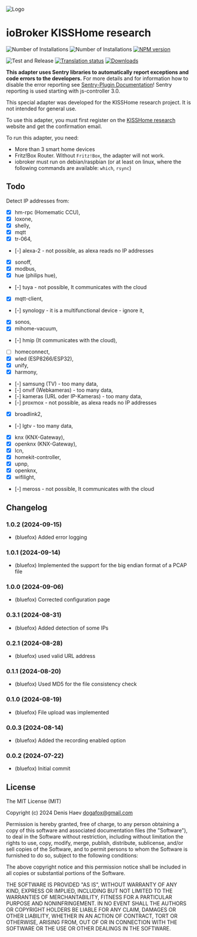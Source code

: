![Logo](admin/kisshome-research.png)

# ioBroker KISSHome research

![Number of Installations](http://iobroker.live/badges/kisshome-research-installed.svg)
![Number of Installations](http://iobroker.live/badges/kisshome-research-stable.svg)
[![NPM version](http://img.shields.io/npm/v/iobroker.kisshome-research.svg)](https://www.npmjs.com/package/iobroker.kisshome-research)

![Test and Release](https://github.com/ioBroker/ioBroker.kisshome-research/workflows/Test%20and%20Release/badge.svg)
[![Translation status](https://weblate.iobroker.net/widgets/adapters/-/kisshome-research/svg-badge.svg)](https://weblate.iobroker.net/engage/adapters/?utm_source=widget)
[![Downloads](https://img.shields.io/npm/dm/iobroker.kisshome-research.svg)](https://www.npmjs.com/package/iobroker.kisshome-research)

**This adapter uses Sentry libraries to automatically report exceptions and code errors to the developers.** For more details and for information how to disable the error reporting see [Sentry-Plugin Documentation](https://github.com/ioBroker/plugin-sentry#plugin-sentry)! Sentry reporting is used starting with js-controller 3.0.

This special adapter was developed for the KISSHome research project. It is not intended for general use.

To use this adapter, you must first register on the [KISSHome research](https://kisshome-feldversuch.if-is.net) website and get the confirmation email.

To run this adapter, you need:

-   More than 3 smart home devices
-   Fritz!Box Router. Without `Fritz!Box`, the adapter will not work.
-   iobroker must run on debian/raspbian (or at least on linux, where the following commands are available: `which`, `rsync`)

## Todo

Detect IP addresses from:

-   [x] hm-rpc (Homematic CCU),
-   [x] loxone,
-   [x] shelly,
-   [x] mqtt
-   [x] tr-064,
-   [-] alexa-2 - not possible, as alexa reads no IP addresses
-   [x] sonoff,
-   [x] modbus,
-   [x] hue (philips hue),
-   [-] tuya - not possible, It communicates with the cloud
-   [x] mqtt-client,
-   [-] synology - it is a multifunctional device - ignore it,
-   [x] sonos,
-   [x] mihome-vacuum,
-   [-] hmip (It communicates with the cloud),
-   [ ] homeconnect,
-   [x] wled (ESP8266/ESP32),
-   [x] unify,
-   [x] harmony,
-   [-] samsung (TV) - too many data,
-   [-] onvif (Webkameras) - too many data,
-   [-] kameras (URL oder IP-Kameras) - too many data,
-   [-] proxmox - not possible, as alexa reads no IP addresses
-   [x] broadlink2,
-   [-] lgtv - too many data,
-   [x] knx (KNX-Gateway),
-   [x] openknx (KNX-Gateway),
-   [x] lcn,
-   [x] homekit-controller,
-   [x] upnp,
-   [x] openknx,
-   [x] wifilight,
-   [-] meross - not possible, It communicates with the cloud

<!--
	Placeholder for the next version (at the beginning of the line):
	### **WORK IN PROGRESS**
-->

## Changelog
### 1.0.2 (2024-09-15)

-   (bluefox) Added error logging

### 1.0.1 (2024-09-14)

-   (bluefox) Implemented the support for the big endian format of a PCAP file

### 1.0.0 (2024-09-06)

-   (bluefox) Corrected configuration page

### 0.3.1 (2024-08-31)

-   (bluefox) Added detection of some IPs

### 0.2.1 (2024-08-28)

-   (bluefox) used valid URL address

### 0.1.1 (2024-08-20)

-   (bluefox) Used MD5 for the file consistency check

### 0.1.0 (2024-08-19)

-   (bluefox) File upload was implemented

### 0.0.3 (2024-08-14)

-   (bluefox) Added the recording enabled option

### 0.0.2 (2024-07-22)

-   (bluefox) Initial commit

## License

The MIT License (MIT)

Copyright (c) 2024 Denis Haev <dogafox@gmail.com>

Permission is hereby granted, free of charge, to any person obtaining a copy
of this software and associated documentation files (the "Software"), to deal
in the Software without restriction, including without limitation the rights
to use, copy, modify, merge, publish, distribute, sublicense, and/or sell
copies of the Software, and to permit persons to whom the Software is
furnished to do so, subject to the following conditions:

The above copyright notice and this permission notice shall be included in all
copies or substantial portions of the Software.

THE SOFTWARE IS PROVIDED "AS IS", WITHOUT WARRANTY OF ANY KIND, EXPRESS OR
IMPLIED, INCLUDING BUT NOT LIMITED TO THE WARRANTIES OF MERCHANTABILITY,
FITNESS FOR A PARTICULAR PURPOSE AND NONINFRINGEMENT. IN NO EVENT SHALL THE
AUTHORS OR COPYRIGHT HOLDERS BE LIABLE FOR ANY CLAIM, DAMAGES OR OTHER
LIABILITY, WHETHER IN AN ACTION OF CONTRACT, TORT OR OTHERWISE, ARISING FROM,
OUT OF OR IN CONNECTION WITH THE SOFTWARE OR THE USE OR OTHER DEALINGS IN THE
SOFTWARE.

